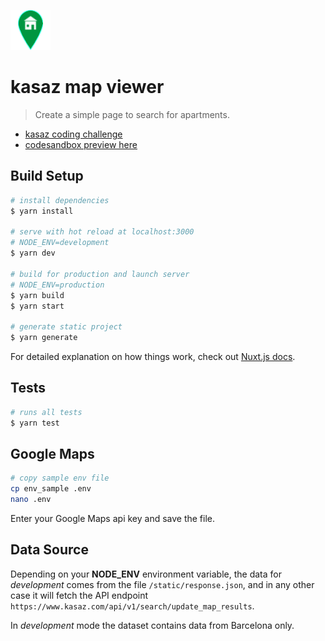 ![Logo Title](/assets/green-home-icon-64-177826.png?raw=true "Logo")

# kasaz map viewer

> Create a simple page to search for apartments. 

- [kasaz coding challenge](https://github.com/kasaz/coding-challenge)
- [codesandbox preview here](https://codesandbox.io/s/github/5queezer/kasaz2)


## Build Setup

``` bash
# install dependencies
$ yarn install

# serve with hot reload at localhost:3000
# NODE_ENV=development
$ yarn dev

# build for production and launch server
# NODE_ENV=production
$ yarn build
$ yarn start

# generate static project
$ yarn generate
```

For detailed explanation on how things work, check out [Nuxt.js docs](https://nuxtjs.org).

## Tests
``` bash
# runs all tests
$ yarn test
```

## Google Maps
```bash
# copy sample env file
cp env_sample .env
nano .env
```

Enter your Google Maps api key and save the file.

## Data Source

Depending on your **NODE_ENV** environment variable, the data for _development_ comes from the file `/static/response.json`, and in any other case it will fetch the API endpoint `https://www.kasaz.com/api/v1/search/update_map_results`.

In _development_ mode the dataset contains data from Barcelona only.
